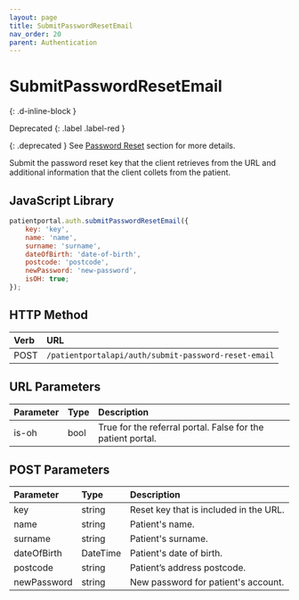 ```yaml
---
layout: page
title: SubmitPasswordResetEmail
nav_order: 20
parent: Authentication
---
```


# SubmitPasswordResetEmail
{: .d-inline-block }

Deprecated
{: .label .label-red }

{: .deprecated }
See [Password Reset](../password-reset/password-reset) section for more details.

Submit the password reset key that the client retrieves from the URL and additional information that the client collets from the patient.

## JavaScript Library

```javascript
patientportal.auth.submitPasswordResetEmail({
    key: 'key',
    name: 'name',
    surname: 'surname',
    dateOfBirth: 'date-of-birth',
    postcode: 'postcode',
    newPassword: 'new-password',
    isOH: true;
});
```

## HTTP Method

| Verb | URL                                                 |
|:-----|:----------------------------------------------------|
| POST | `/patientportalapi/auth/submit-password-reset-email`|

## URL Parameters

| Parameter | Type   | Description                                                 |
|:----------|:-------|:------------------------------------------------------------|
| is-oh     | bool   | True for the referral portal. False for the patient portal. |

## POST Parameters

| Parameter   | Type     | Description                            |
|:------------|:---------|:---------------------------------------|
| key         | string   | Reset key that is included in the URL. |
| name        | string   | Patient's name.                        |
| surname     | string   | Patient's surname.                     |
| dateOfBirth | DateTime | Patient's date of birth.               |
| postcode    | string   | Patient’s address postcode.            |
| newPassword | string   | New password for patient's account.    |